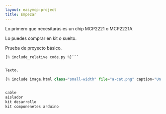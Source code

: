 ```yaml
---
layout: easymcp-project
title: Empezar
---
```


Lo primero que necesitarás es un chip MCP2221 o MCP2221A.

Lo puedes comprar en kit o suelto.



Prueba de proyecto básico.



```python
{% include_relative code.py %}```


Texto.

{% include image.html class="small-width" file="a-cat.png" caption="Un gato pequeño. Foto de Google." %}


cable
aislador
kit desarrollo
kit componenetes arduino




